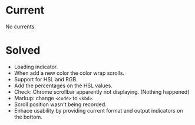 Current
=======

No currents.

Solved
======

- Loading indicator.
- When add a new color the color wrap scrolls.
- Support for HSL and RGB.
- Add the percentages on the HSL values.
- Check: Chrome scrollbar apparently not displaying. (Nothing happened)
- Markup: change `<code>` to `<kbd>`.
- Scroll position wasn't being recorded.
- Enhace usability by providing current format and output indicators on the bottom.
